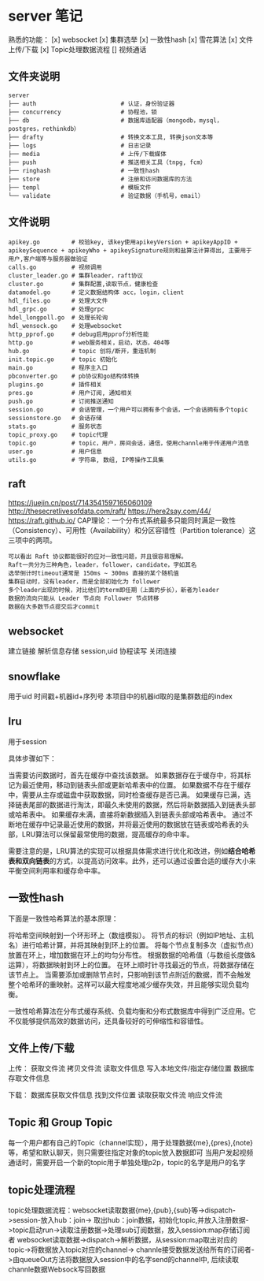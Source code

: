 # server 笔记
熟悉的功能：
[x] websocket
[x] 集群选举
[x] 一致性hash
[x] 雪花算法
[x] 文件上传/下载
[x] Topic处理数据流程
[] 视频通话
## 文件夹说明
```
server
├── auth                        # 认证，身份验证器
├── concurrency                 # 协程池，锁
├── db                          # 数据库适配器（mongodb，mysql，postgres，rethinkdb）
├── drafty                      # 转换文本工具, 转换json文本等
├── logs                        # 日志记录
├── media                       # 上传/下载媒体
├── push                        # 推送相关工具（tnpg, fcm）
├── ringhash                    # 一致性hash
├── store                       # 注册和访问数据库的方法
├── templ                       # 模板文件
└── validate                    # 验证数据（手机号，email）
```
## 文件说明
```
apikey.go         # 校验key, 该key使用apikeyVersion + apikeyAppID + apikeySequence + apikeyWho + apikeySignature规则和盐算法计算得出, 主要用于用户,客户端等与服务器做验证
calls.go          # 视频调用
cluster_leader.go # 集群leader，raft协议
cluster.go        # 集群配置,读取节点，健康检查
datamodel.go      # 定义数据结构体 acc，login，client
hdl_files.go      # 处理大文件
hdl_grpc.go       # 处理grpc
hdel_longpoll.go  # 处理长轮询
hdl_wensock.go    # 处理websocket
http_pprof.go     # debug启用pprof分析性能
http.go           # web服务相关，启动，状态，404等
hub.go            # topic 创将/断开，重连机制
init.topic.go     # topic 初始化
main.go           # 程序主入口
pbconverter.go    # pb协议和go结构体转换
plugins.go        # 插件相关
pres.go           # 用户订阅, 通知相关
push.go           # 订阅推送通知
session.go        # 会话管理，一个用户可以拥有多个会话，一个会话拥有多个topic
sessionstore.go   # 会话存储
stats.go          # 服务状态
topic_proxy.go    # topic代理
topic.go          # topic，用户，房间会话，通信，使用channle用于传递用户消息
user.go           # 用户信息
utils.go          # 字符串, 数组, IP等操作工具集
```


## raft
https://juejin.cn/post/7143541597165060109
http://thesecretlivesofdata.com/raft/
https://here2say.com/44/
https://raft.github.io/
CAP理论：一个分布式系统最多只能同时满足一致性（Consistency）、可用性（Availability）和分区容错性（Partition tolerance）这三项中的两项。
```
可以看出 Raft 协议都能很好的应对一致性问题，并且很容易理解。
Raft一共分为三种角色，leader，follower，candidate，字如其名
选举倒计时timeout通常是 150ms ~ 300ms 直接的某个随机值
集群启动时，没有leader，而是全部初始化为 follower
多个leader出现的时候，对比他们的term即任期（上面的步长），新者为leader
数据的流向只能从 Leader 节点向 Follower 节点转移
数据在大多数节点提交后才commit
```
## websocket
建立链接
解析信息存储 session,uid
协程读写
关闭连接

## snowflake 
用于uid
时间戳+机器id+序列号
本项目中的机器id取的是集群数组的index
## lru
用于session

具体步骤如下：

当需要访问数据时，首先在缓存中查找该数据。
如果数据存在于缓存中，将其标记为最近使用，移动到链表头部或更新哈希表中的位置。
如果数据不存在于缓存中，需要从主存或磁盘中获取数据，同时检查缓存是否已满。
如果缓存已满，选择链表尾部的数据进行淘汰，即最久未使用的数据，然后将新数据插入到链表头部或哈希表中。
如果缓存未满，直接将新数据插入到链表头部或哈希表中。
通过不断地在缓存中记录最近使用的数据，并将最近使用的数据放在链表或哈希表的头部，LRU算法可以保留最常使用的数据，提高缓存的命中率。

需要注意的是，LRU算法的实现可以根据具体需求进行优化和改进，例如**结合哈希表和双向链表**的方式，以提高访问效率。此外，还可以通过设置合适的缓存大小来平衡空间利用率和缓存命中率。

## 一致性hash
下面是一致性哈希算法的基本原理：

将哈希空间映射到一个环形环上（数组模拟）。
将节点的标识（例如IP地址、主机名）进行哈希计算，并将其映射到环上的位置。
将每个节点复制多次（虚拟节点）放置在环上，增加数据在环上的均匀分布性。
根据数据的哈希值（与数组长度做&运算），将数据映射到环上的位置。
在环上顺时针寻找最近的节点，将数据存储在该节点上。
当需要添加或删除节点时，只影响到该节点附近的数据，而不会触发整个哈希环的重映射。这样可以最大程度地减少缓存失效，并且能够实现负载均衡。

一致性哈希算法在分布式缓存系统、负载均衡和分布式数据库中得到广泛应用。它不仅能够提供高效的数据访问，还具备较好的可伸缩性和容错性。

## 文件上传/下载
上传：
获取文件流
拷贝文件流
读取文件信息
写入本地文件/指定存储位置
数据库存取文件信息

下载：
数据库获取文件信息
找到文件位置
读取获取文件流
响应文件流

## Topic 和 Group Topic
每一个用户都有自己的Topic（channel实现），用于处理数据{me},{pres},{note}等，希望和默认聊天，则只需要往指定对象的topic放入数据即可
当用户发起视频通话时，需要开启一个新的topic用于单独处理p2p，topic的名字是用户的名字


## topic处理流程
topic处理数据流程：websocket读取数据{me},{pub},{sub}等->dispatch->session-放入hub：join-> 取出hub：join数据，初始化topic,并放入注册数据->topic启动run->读取注册数据->处理sub订阅数据，放入session:map存储订阅者
websocket读取数据->dispatch->解析数据，从session:map取出对应的topic->将数据放入topic对应的channel-> channle接受数据发送给所有的订阅者->由queueOut方法将数据放入session中的名字send的channel中, 后续读取channle数据Websock写回数据
